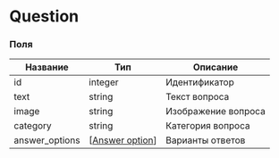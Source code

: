 # Question

### Поля

Название |   Тип                        | Описание         
---------|------------------------------|------------------
id       | integer                      |Идентификатор
text     | string                       |Текст вопроса
image    | string			         	|Изображение вопроса
category | string				    	|Категория вопроса
answer_options| [[Answer option](./AnswerOption)]| Варианты ответов
